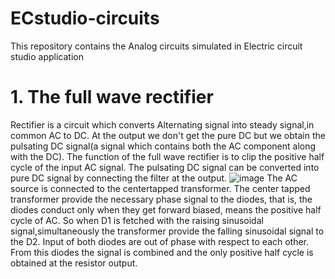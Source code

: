 # ECstudio-circuits
This repository contains the Analog circuits simulated in Electric circuit studio application
# 1. The full wave rectifier
Rectifier is a circuit which converts Alternating signal into steady signal,in common AC to DC.
At the output we don't get the pure DC but we obtain the pulsating DC signal(a signal which contains both the AC component along with the DC).
The function of the full wave rectifier is to clip the positive half cycle of the input AC signal. The pulsating DC signal can be converted into pure DC signal by connecting 
the filter at the output.
![image](https://user-images.githubusercontent.com/85921230/153843191-14415c22-c5bf-4ab1-895f-1675cf709061.png)
The AC source is connected to the centertapped transformer. The center tapped transformer provide the necessary phase signal to the diodes, that is, the diodes conduct only when
they get forward biased, means the positive half cycle of AC. So when D1 is fetched with the raising sinusoidal signal,simultaneously the transformer provide the falling 
sinusoidal signal to the D2. Input of both diodes are out of phase with respect to each other. From this diodes the signal is combined and the only positive half cycle is obtained at the resistor output.
